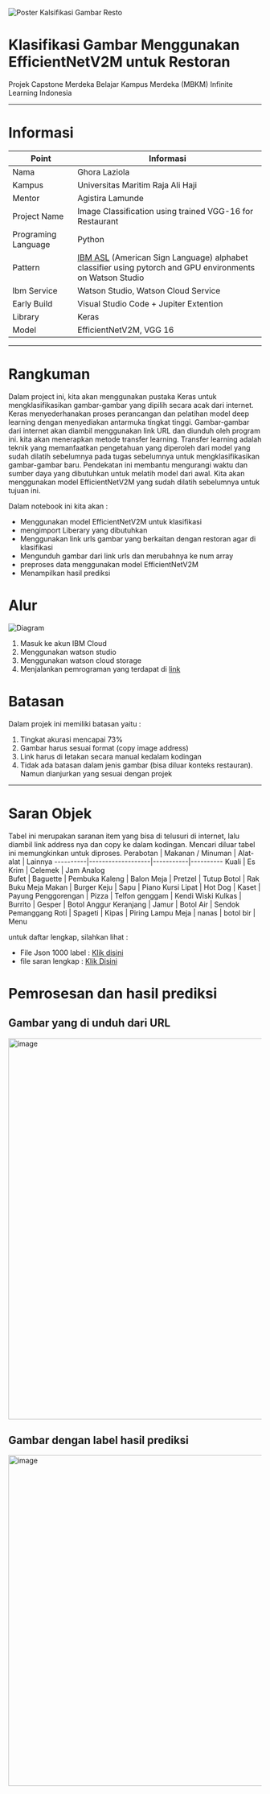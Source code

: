 ![Poster Kalsifikasi Gambar Resto](https://github.com/arqualian/image-classification-Capstone-Project/assets/60522938/ac1e3405-5575-46bb-b3c9-15adf47d8a35)

# Klasifikasi Gambar Menggunakan EfficientNetV2M untuk Restoran

Projek Capstone Merdeka Belajar Kampus Merdeka (MBKM) Infinite Learning Indonesia

------------------------------------------------------------------------------
# Informasi 

| Point | Informasi | 
|--------------------|------------------------------|
| Nama   | Ghora Laziola |
| Kampus | Universitas Maritim Raja Ali Haji | 
| Mentor | Agistira Lamunde | 
| Project Name         | Image Classification using trained VGG-16 for Restaurant |
| Programing Language  |Python |
| Pattern              | [IBM ASL](https://github.com/IBM/ASL-Pytorch) (American Sign Language) alphabet classifier using pytorch and GPU environments on Watson Studio |
| Ibm Service          | Watson Studio, Watson Cloud Service |
| Early Build          | Visual Studio Code + Jupiter Extention |
| Library              | Keras |
| Model                | EfficientNetV2M, VGG 16 |

------------------------------------------------------------------------------
# Rangkuman 
Dalam project ini, kita akan menggunakan pustaka Keras untuk mengklasifikasikan gambar-gambar yang dipilih secara acak dari internet. Keras menyederhanakan proses perancangan dan pelatihan model deep learning dengan menyediakan antarmuka tingkat tinggi. Gambar-gambar dari internet akan diambil menggunakan link URL dan diunduh oleh program ini. kita akan menerapkan metode transfer learning. Transfer learning adalah teknik yang memanfaatkan pengetahuan yang diperoleh dari model yang sudah dilatih sebelumnya pada tugas sebelumnya untuk mengklasifikasikan gambar-gambar baru. Pendekatan ini membantu mengurangi waktu dan sumber daya yang dibutuhkan untuk melatih model dari awal. Kita akan menggunakan model EfficientNetV2M yang sudah dilatih sebelumnya untuk tujuan ini.

Dalam notebook ini kita akan : 
- Menggunakan model EfficientNetV2M untuk klasifikasi
- mengimport Liberary yang dibutuhkan
- Menggunakan link urls gambar yang berkaitan dengan restoran agar di klasifikasi
- Mengunduh gambar dari link urls dan merubahnya ke num array
- preproses data menggunakan model EfficientNetV2M
- Menampilkan hasil prediksi

# Alur 
![Diagram ](https://github.com/arqualian/image-classification-Capstone-Project/assets/60522938/6ac9d586-95fd-4900-b3c4-ab0fce5672d8)

1. Masuk ke akun IBM Cloud
2. Menggunakan watson studio
3. Menggunakan watson cloud storage
4. Menjalankan pemrograman yang terdapat di [link](https://github.com/arqualian/image-classification-Capstone-Project/blob/main/Image_Clasification.ipynb)

# Batasan 
Dalam projek ini memiliki batasan yaitu : 
1. Tingkat akurasi mencapai 73%
2. Gambar harus sesuai format (copy image address)
3. Link harus di letakan secara manual kedalam kodingan
4. Tidak ada batasan dalam jenis gambar (bisa diluar konteks restauran). Namun dianjurkan yang sesuai dengan projek

--------------------------------------------------------------------------------------------------------------
# Saran Objek 
Tabel ini merupakan saranan item yang bisa di telusuri di internet, lalu diambil link address nya dan copy ke dalam kodingan. Mencari diluar tabel ini memungkinkan untuk diproses. 
Perabotan | Makanan / Minuman | Alat-alat | Lainnya 
----------|-------------------|-----------|----------
Kuali     | Es Krim           | Celemek   | Jam Analog  
Bufet | Baguette | Pembuka Kaleng | Balon 
Meja | Pretzel | Tutup Botol | Rak Buku 
Meja Makan | Burger Keju | Sapu | Piano 
Kursi Lipat | Hot Dog | Kaset | Payung 
Penggorengan | Pizza | Telfon genggam | Kendi Wiski 
Kulkas | Burrito | Gesper | Botol Anggur 
Keranjang | Jamur | Botol Air | Sendok 
Pemanggang Roti | Spageti | Kipas | Piring 
Lampu Meja | nanas | botol bir | Menu 

untuk daftar lengkap, silahkan lihat : 
- File Json 1000 label : [Klik disini](https://github.com/anishathalye/imagenet-simple-labels/blob/1a7c0a962e632880e85d48329b06d7848ac20e6d/imagenet-simple-labels.json) 
- file saran lengkap   : [Klik Disini](https://docs.google.com/spreadsheets/d/1XSIWMUKxZBHHYmblfaIZgHq1BGSRMYoC/edit?usp=sharing&ouid=109385220482846132254&rtpof=true&sd=true)

# Pemrosesan dan hasil prediksi 

## Gambar yang di unduh dari URL 
<img width="758" alt="image" src="https://github.com/arqualian/image-classification-Capstone-Project/assets/60522938/ab8a7c17-5f72-4713-b5d7-276b499e7d54">


## Gambar dengan label hasil prediksi
<img width="658" alt="image" src="https://github.com/arqualian/image-classification-Capstone-Project/assets/60522938/17e43666-c463-43b2-b3ce-12083dc05e8f">






